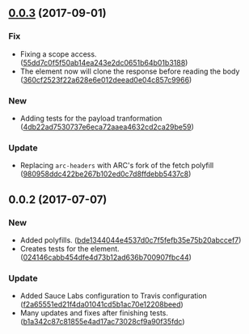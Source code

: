 <a name="0.0.3"></a>
## [0.0.3](https://github.com/advanced-rest-client/response-history-saver/compare/0.0.2...0.0.3) (2017-09-01)


### Fix

* Fixing a scope access. ([55dd7c0f5f50ab14ea243e2dc0651b64b01b3188](https://github.com/advanced-rest-client/response-history-saver/commit/55dd7c0f5f50ab14ea243e2dc0651b64b01b3188))
* The element now will clone the response before reading the body ([360cf2523f22a628e6e012deead0e04c857c9966](https://github.com/advanced-rest-client/response-history-saver/commit/360cf2523f22a628e6e012deead0e04c857c9966))

### New

* Adding tests for the payload tranformation ([4db22ad7530737e6eca72aaea4632cd2ca29be59](https://github.com/advanced-rest-client/response-history-saver/commit/4db22ad7530737e6eca72aaea4632cd2ca29be59))

### Update

* Replacing `arc-headers` with ARC's fork of the fetch polyfill ([980958ddc422be267b102ed0c7d8ffdebb5437c8](https://github.com/advanced-rest-client/response-history-saver/commit/980958ddc422be267b102ed0c7d8ffdebb5437c8))



<a name="0.0.2"></a>
## 0.0.2 (2017-07-07)


### New

* Added polyfills. ([bde1344044e4537d0c7f5fefb35e75b20abccef7](https://github.com/advanced-rest-client/response-history-saver/commit/bde1344044e4537d0c7f5fefb35e75b20abccef7))
* Creates tests for the element. ([024146cabb454dfe4d73b12ad636b700907fbc44](https://github.com/advanced-rest-client/response-history-saver/commit/024146cabb454dfe4d73b12ad636b700907fbc44))

### Update

* Added Sauce Labs configuration to  Travis configuration ([f2a65551ed21f4da01041cd5b1ac70e12208beed](https://github.com/advanced-rest-client/response-history-saver/commit/f2a65551ed21f4da01041cd5b1ac70e12208beed))
* Many updates and fixes after finishing tests. ([b1a342c87c81855e4ad17ac73028cf9a90f35fdc](https://github.com/advanced-rest-client/response-history-saver/commit/b1a342c87c81855e4ad17ac73028cf9a90f35fdc))



